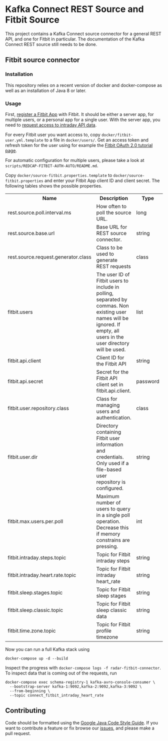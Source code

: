 # Kafka Connect REST Source and Fitbit Source

This project contains a Kafka Connect source connector for a general REST API, and one for
Fitbit in particular. The documentation of the Kafka Connect REST source still needs to be done.

## Fitbit source connector

### Installation

This repository relies on a recent version of docker and docker-compose as well as an installation
of Java 8 or later.

### Usage

First, [register a Fitbit App](https://dev.fitbit.com/apps) with Fitbit. It should be either a
server app, for multiple users, or a personal app for a single user. With the server app, you need
to [request access to intraday API data](https://dev.fitbit.com/build/reference/web-api/help/).

For every Fitbit user you want access to, copy `docker/fitbit-user.yml.template` to a file in
`docker/users/`. Get an access token and refresh token for the user using for example the
[Fitbit OAuth 2.0 tutorial page](https://dev.fitbit.com/apps/oauthinteractivetutorial).

For automatic configuration for multiple users, please take a look at `scripts/REDCAP-FITBIT-AUTH-AUTO/README.md`.

Copy `docker/source-fitbit.properties.template` to `docker/source-fitbit.properties` and enter
your Fitbit App client ID and client secret. The following tables shows the possible properties.

<table class="data-table"><tbody>
<tr>
<th>Name</th>
<th>Description</th>
<th>Type</th>
<th>Default</th>
<th>Valid Values</th>
<th>Importance</th>
</tr>
<tr>
<td>rest.source.poll.interval.ms</td></td><td>How often to poll the source URL.</td></td><td>long</td></td><td>60000</td></td><td></td></td><td>low</td></td></tr>
<tr>
<td>rest.source.base.url</td></td><td>Base URL for REST source connector.</td></td><td>string</td></td><td></td></td><td></td></td><td>high</td></td></tr>
<tr>
<td>rest.source.request.generator.class</td></td><td>Class to be used to generate REST requests</td></td><td>class</td></td><td>org.radarbase.connect.rest.single.SingleRequestGenerator</td></td><td>Class extending org.radarbase.connect.rest.request.RequestGenerator</td></td><td>low</td></td></tr>
<tr>
<td>fitbit.users</td></td><td>The user ID of Fitbit users to include in polling, separated by commas. Non existing user names will be ignored. If empty, all users in the user directory will be used.</td></td><td>list</td></td><td>""</td></td><td></td></td><td>high</td></td></tr>
<tr>
<td>fitbit.api.client</td></td><td>Client ID for the Fitbit API</td></td><td>string</td></td><td></td></td><td>non-empty string</td></td><td>high</td></td></tr>
<tr>
<td>fitbit.api.secret</td></td><td>Secret for the Fitbit API client set in fitbit.api.client.</td></td><td>password</td></td><td></td></td><td></td></td><td>high</td></td></tr>
<tr>
<td>fitbit.user.repository.class</td></td><td>Class for managing users and authentication.</td></td><td>class</td></td><td>org.radarbase.connect.rest.fitbit.user.YamlFitbitUserRepository</td></td><td>Class extending org.radarbase.connect.rest.fitbit.user.FitbitUserRepository</td></td><td>medium</td></td></tr>
<tr>
<td>fitbit.user.dir</td></td><td>Directory containing Fitbit user information and credentials. Only used if a file-based user repository is configured.</td></td><td>string</td></td><td>/var/lib/kafka-connect-fitbit-source/users</td></td><td></td></td><td>low</td></td></tr>
<tr>
<td>fitbit.max.users.per.poll</td></td><td>Maximum number of users to query in a single poll operation. Decrease this if memory constrains are pressing.</td></td><td>int</td></td><td>100</td></td><td>[1,...]</td></td><td>low</td></td></tr>
<tr>
<td>fitbit.intraday.steps.topic</td></td><td>Topic for Fitbit intraday steps</td></td><td>string</td></td><td>connect_fitbit_intraday_steps</td></td><td>non-empty string without control characters</td></td><td>low</td></td></tr>
<tr>
<td>fitbit.intraday.heart.rate.topic</td></td><td>Topic for Fitbit intraday heart_rate</td></td><td>string</td></td><td>connect_fitbit_intraday_heart_rate</td></td><td>non-empty string without control characters</td></td><td>low</td></td></tr>
<tr>
<td>fitbit.sleep.stages.topic</td></td><td>Topic for Fitbit sleep stages</td></td><td>string</td></td><td>connect_fitbit_sleep_stages</td></td><td>non-empty string without control characters</td></td><td>low</td></td></tr>
<tr>
<td>fitbit.sleep.classic.topic</td></td><td>Topic for Fitbit sleep classic data</td></td><td>string</td></td><td>connect_fitbit_sleep_classic</td></td><td>non-empty string without control characters</td></td><td>low</td></td></tr>
<tr>
<td>fitbit.time.zone.topic</td></td><td>Topic for Fitbit profile timezone</td></td><td>string</td></td><td>connect_fitbit_time_zone</td></td><td>non-empty string without control characters</td></td><td>low</td></td></tr>
</tbody></table>

Now you can run a full Kafka stack using

```shell
docker-compose up -d --build
```

Inspect the progress with `docker-compose logs -f radar-fitbit-connector`. To inspect data
that is coming out of the requests, run

```shell
docker-compose exec schema-registry-1 kafka-avro-console-consumer \
  --bootstrap-server kafka-1:9092,kafka-2:9092,kafka-3:9092 \
  --from-beginning \
  --topic connect_fitbit_intraday_heart_rate
```

## Contributing

Code should be formatted using the [Google Java Code Style Guide](https://google.github.io/styleguide/javaguide.html).
If you want to contribute a feature or fix browse our [issues](https://github.com/RADAR-base/RADAR-REST-Connector/issues), and please make a pull request.
